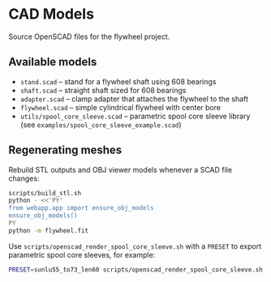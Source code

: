 # CAD Models

Source OpenSCAD files for the flywheel project.

## Available models

- `stand.scad` – stand for a flywheel shaft using 608 bearings
- `shaft.scad` – straight shaft sized for 608 bearings
- `adapter.scad` – clamp adapter that attaches the flywheel to the shaft
- `flywheel.scad` – simple cylindrical flywheel with center bore
- `utils/spool_core_sleeve.scad` – parametric spool core sleeve library
  (see `examples/spool_core_sleeve_example.scad`)

## Regenerating meshes

Rebuild STL outputs and OBJ viewer models whenever a SCAD file changes:

```bash
scripts/build_stl.sh
python - <<'PY'
from webapp.app import ensure_obj_models
ensure_obj_models()
PY
python -m flywheel.fit
```

Use `scripts/openscad_render_spool_core_sleeve.sh` with a `PRESET` to export
parametric spool core sleeves, for example:

```bash
PRESET=sunlu55_to73_len60 scripts/openscad_render_spool_core_sleeve.sh
```
